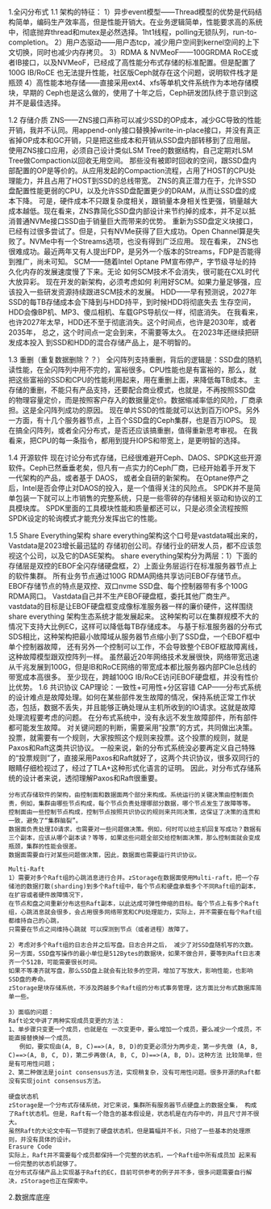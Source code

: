 1.全闪分布式
1.1 架构的特征：
  1）异步event模型——Thread模型的优势是代码结构简单，编码生产效率高，但是性能开销大。在业务逻辑简单，性能要求高的系统中，彻底抛弃thread和mutex是必然选择。1ht1线程，polling无锁队列，run-to-completion。
  2）用户态驱动——用户态tcp，减少用户空间到kernel空间的上下文切换，同时也减少内存拷贝。
  3）RDMA & NVMeoF——100GRDMA RoCE或者IB接口，以及NVMeoF，已经成了高性能分布式存储的标准配置。但是配置了100G IB/RoCE 也无法提升性能，社区版Ceph就存在这个问题，说明软件栈才是瓶颈
  4）高性能本地存储——直接采用ext4、xfs等单机文件系统作为本地存储模块，早期的 Ceph也是这么做的，使用了十年之后，Ceph研发团队终于意识到这并不是最佳选择。

1.2 存储介质
ZNS——ZNS接口声称可以减少SSD的OP成本，减少GC导致的性能开销，我并不认同。用append-only接口替换掉write-in-place接口，并没有真正省掉OP成本和GC开销，只是把这些成本和开销从SSD盘内部转移到了应用层。
     使用ZNS接口应用，必须自己设计类似LSM Tree的数据结构，自己定期对LSM Tree做Compaction以回收无用空间。
     那些没有被即时回收的空间，跟SSD盘内部配置的OP是等价的。从应用发起的Compaction流程，占用了HOST的CPU处理能力，并且占用了HOST到SSD的总线带宽。
     ZNS的真正潜力在于，允许SSD盘配置性能更弱的CPU，以及允许SSD盘配置更少的DRAM，从而让SSD盘的成本下降。
     可是，硬件成本不只跟复杂度相关，跟销量本身相关性更强，销量越大成本越低。现在看来，ZNS靠简化SSD盘内部设计来节约掉的成本，并不足以抵消普通NVMe接口SSD由于销量巨大而带来的优势。
     重新为SSD盘定义块接口，已经有过很多尝试了。但是，只有NVMe获得了巨大成功。Open Channel算是失败了。NVMe中有一个Streams选项，也没有得到广泛应用。
     现在看来， ZNS也很难成功。最近两年又有人提出FDP，是另外一个版本的Streams，FDP是否能得到推广，尚未可知。
SCM——随着Intel Optane PM宣布停产，字节级寻址的持久化内存的发展速度慢了下来。无论 如何SCM技术不会消失，很可能在CXL时代大放异彩。
     现在开发的新架构，必须考虑如何 利用好SCM。如果力量足够强，应该投入一些研发资源持续跟进SCM技术的发展。
HDD——早有预测说，2027年SSD的每TB存储成本会下降到与HDD持平，到时候HDD将彻底失去 生存空间，HDD会像BP机、MP3、傻瓜相机、车载GPS导航仪一样，彻底消失。
     在我看来， 也许2027年太早，HDD还不至于彻底消失。这个时间点，也许是2030年，或者2035年， 总之，这个时间点一定会到来，不需要等太久。
     在2023年还继续把研发成本投入 到SSD和HDD的混合存储产品上，是不明智的。

1.3 重删（重复数据删除？？）
    全闪阵列支持重删，背后的逻辑是：SSD盘的随机读性能，在全闪阵列中用不完的，富裕很多。CPU性能也是有富裕的，那么，就把这些富裕的SSD和CPU的性能利用起来，用在重删上面，来降低每TB成本。
    主存储的重删，不能只有产品支持，还要配合商业模式，也就是，不再按照SSD盘的物理容量定价，而是按照客户存入的数据量定价。数据缩减率低的风险，厂商承担。这是全闪阵列成功的原因。
    现在单片SSD的性能就可以达到百万IOPS。另外一方面，有十几个服务器节点，上百个SSD盘的Ceph集群，也是百万IOPS。
    现在搞全闪阵列，或者全闪分布式，是否还应该搞重删，值得重新思考审视。
    在我看来，把CPU的每一条指令，都用到提升IOPS和带宽上，是更明智的选择。

1.4 开源软件
    现在讨论分布式存储，已经很难避开Ceph、DAOS、SPDK这些开源软件。Ceph已然垂垂老矣，但凡有一点实力的Ceph厂商，已经开始着手开发下一代架构的产品，或者基于 DAOS， 或者全自研的新架构。
    在Optane停产之后，Intel是否会停止对DAOS的投入，是一个值得关注的风险点。
    SPDK并不是简单包装一下就可以上市销售的完整系统，只是一些零碎的存储相关驱动和协议的工具模块库。
    SPDK里面的工具模块性能和质量都还可以，只是必须全流程按照SPDK设定的轮询模式才能充分发挥出它的性能。

1.5 Share Everything架构
    share everything架构这个口号是vastdata喊出来的，Vastdata是2023增长最迅猛的 存储初创公司。存储行业的研发人员，都不应该忽视这个公司，以及它的DASE架构。
    share everything架构分为两层：1）下面的存储层是双控的EBOF全闪存储硬盘框，2）上面业务层运行在标准服务器节点上的软件集群。
    所有业务节点通过100G RDMA网络共享访问EBOF存储节点。EBOF存储节点的特点是双控、双口nvme SSD盘、每个控制器带有多个100G RDMA网口。
    Vastdata自己并不生产EBOF硬盘框，委托其他厂商生产。
    vastdata的目标是让EBOF硬盘框变成像标准服务器一样的廉价硬件，这样围绕share everything 架构生态系统才能发展起来。
    这种架构可以在集群规模不大的情况下支持大比例EC，这样可以降低每TB存储成本。
    与基于标准服务器的分布式SDS相比，这种架构把最小故障域从服务器节点缩小到了SSD盘，一个EBOF框中单个控制器故障，
    还有另外一个控制可以工作，不会导致整个EBOF框故障离线，这种故障模型跟双控阵列一样。
    虽然最近20年网络技术发展很快，网络带宽迅速从千兆发展到100G，但是IB和RoCE网络的带宽成本都比服务器内部PCIe总线的带宽成本高很多。
    至少现在，跨越100G IB/RoCE访问EBOF硬盘框，并没有性价比优势。
1.6 共识协议
    CAP理论：一致性+可用性+分区容错
    CAP——分布式系统的设计难点是故障处理。如何在某些部件发生故障的情况，保持系统正常工作状态，包括，数据不丢失，并且能够正确处理从主机所收到的IO请求。这就是故障处理流程要考虑的问题。
    在分布式系统中，没有永远不发生故障部件，所有部件都可能发生故障。
    对关键问题的判断，需要采用”投票”的方式，共同做出决策。投票，就需要有一个规则，大家按照这个规则来投票。这个投票的规则，就是Paxos和Raft这类共识协议。
    一般来说，新的分布式系统没必要再定义自己特殊的“投票规则”了，直接采用Paxos和Raft就好了，这两个共识协议，很多双同行的眼睛仔细检视过了，经过了TLA+这种形式化语言的证明。
    因此，对分布式存储系统的设计者来说，透彻理解Paxos和Raft很重要。

    分布式存储软件的架构，由控制面和数据面两个部分来构成。系统运行的关键决策由控制面负责，例如，集群由哪些节点构成，每个节点负责处理哪部分数据，哪个节点发生了故障等等。
    控制面由一些控制节点构成，控制节点按照共识协议的规则来共同决策，这保证了决策的连贯和一致，避免了“集群脑裂”。
    数据面负责处理IO请求，也需要对一些问题做决策。例如，何时可以给主机回复写成功？数据有三个副本，应该从哪个副本读？等等，如果这些问题全部交给控制面决策，那么控制面就会变成瓶颈，集群的性能会很差。
    数据面需要自行对某些问题做决策，因此，数据面也需要运行共识协议。

    Multi-Raft
    1）需要对多个Raft组的心跳消息进行合并。zStorage在数据面使用Multi-raft，把一个存储池的数据打散(sharding)到多个Raft组中，每个节点和硬盘承载多个不同Raft组的副本，在扩容或者硬件故障情况下，
    在节点和盘之间重新分布这些Raft副本，以此达成可弹性伸缩的目标。每个节点上有多个Raft组，心跳消息就会很多，会占用很多网络带宽和CPU处理能力，实际上，并不需要在每个Raft组都维持自己的心跳，
    只需要在节点之间维持心跳就 可以探测到节点（或者进程）故障了。
  
    2）考虑对多个Raft组的日志合并之后写盘。日志合并之后， 减少了对SSD盘随机写的次数。另一方面，SSD盘写操作的最小单位是512Bytes的数据块，如果不做合并，要等到Raft日志凑齐一个512B，可能需要很长时间。
    如果不等凑齐就写盘，那么SSD盘上就会有比较多的空洞，增加了写放大，影响性能，也影响 SSD盘的寿命。
    zStorage是块存储系统，不涉及跨越多个Raft组的分布式事务管理，这方面比分布式数据库简单一些。
    
    3）面临的问题：
    Raft论文中讲了两种实现成员变更的方法：
    1、单步骤只变更一个成员，也就是在 一次变更中，要么增加一个成员，要么减少一个成员，不能直接替换掉一个成员。
       例如，要实现由(A, B, C)==>(A, B, D)的变更必须分为两步走，第一步先做 (A, B, C)==>(A, B, C, D)，第二步再做(A, B, C, D)==>(A, B, D)。这种方法 比较简单，但是有可用性问题；
    2、第二种做法是joint consensus方法，实现稍复杂，没有可用性问题。很多开源的Raft都没有实现joint consensus方法。

    硬盘状态机
    zStorage是一个分布式存储系统，对它来说，集群所有服务器节点硬盘上的数据全集， 构成了Raft状态机。但是，Raft有一个隐含的基本假设是，状态机是在内存中的，并且尺寸并不很大。
    虽然Raft的大论文中有一节提到了硬盘状态机，但是篇幅并不长，只给了一些基本的处理原则，并没有具体的设计。
    Erasure Code
    实际上，Raft并不需要每个成员都保持一个完整的状态机，一个Raft组中所有成员加 起来有一份完整的状态机就够了。
    在分布式存储产品上实现基于Raft的EC，目前可供参考的例子并不多，很多问题需要自行解决，zStorage也正在探索中。
    
2.数据库底座

